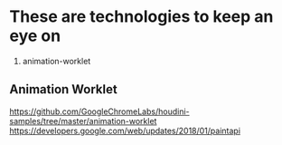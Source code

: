 # These are technologies to keep an eye on

1. animation-worklet

## Animation Worklet
https://github.com/GoogleChromeLabs/houdini-samples/tree/master/animation-worklet
https://developers.google.com/web/updates/2018/01/paintapi
